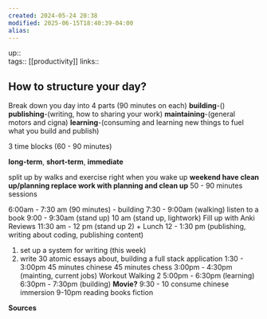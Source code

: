 ```yaml
---
created: 2024-05-24 20:38
modified: 2025-06-15T18:40:39-04:00
alias: 
---
```

up::  
tags:: [[productivity]]
links::
## How to structure your day?  

Break down you day into 4 parts (90 minutes on each)
**building**-()
**publishing**-(writing, how to sharing your work)
**maintaining**-(general motors and cigna)
**learning**-(consuming and learning new things to fuel what you build and publish)

3 time blocks (60 - 90 minutes)

**long-term**, **short-term**, **immediate**

split up by walks and exercise
right when you wake up
**weekend have clean up/planning replace work with planning and clean up**  50 - 90 minutes sessions
  

6:00am - 7:30 am (90 minutes) - building
7:30 - 9:00am (walking)
	listen to a book
9:00 - 9:30am (stand up)
10 am (stand up, lightwork)
	Fill up with Anki Reviews
11:30 am - 12 pm (stand up 2) + Lunch
12 - 1:30 pm (publishing, writing about coding, publishing content)
1. set up a system for writing (this week)
2. write 30 atomic essays about, building a full stack application
1:30 - 3:00pm 
45 minutes chinese
45 minutes chess
3:00pm - 4:30pm (mainting, current jobs)
Workout Walking 2
5:00pm - 6:30pm (learning)
6:30pm - 7:30pm (building)
**Movie?**
9:30 - 10 consume chinese immersion
9-10pm reading books fiction


**Sources**